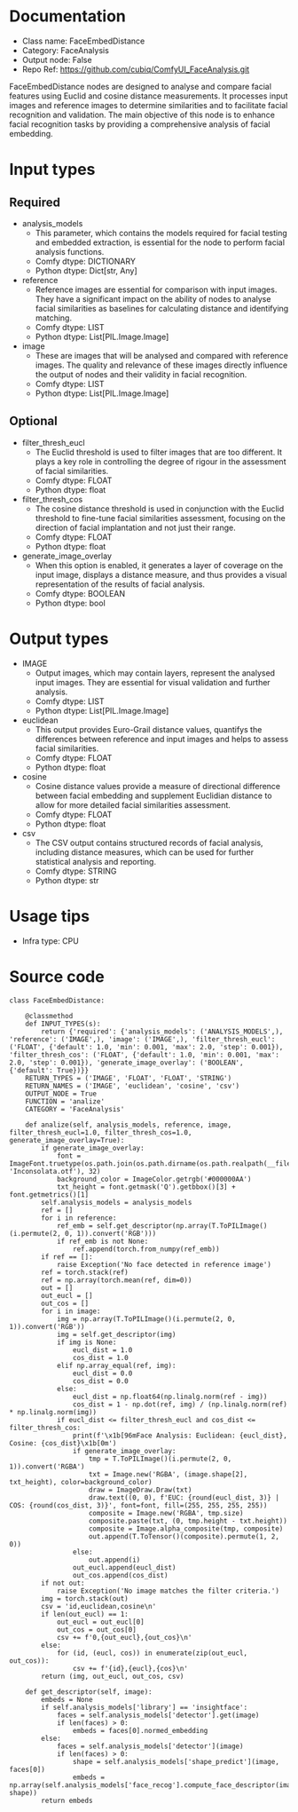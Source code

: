 # Documentation
- Class name: FaceEmbedDistance
- Category: FaceAnalysis
- Output node: False
- Repo Ref: https://github.com/cubiq/ComfyUI_FaceAnalysis.git

FaceEmbedDistance nodes are designed to analyse and compare facial features using Euclid and cosine distance measurements. It processes input images and reference images to determine similarities and to facilitate facial recognition and validation. The main objective of this node is to enhance facial recognition tasks by providing a comprehensive analysis of facial embedding.

# Input types
## Required
- analysis_models
    - This parameter, which contains the models required for facial testing and embedded extraction, is essential for the node to perform facial analysis functions.
    - Comfy dtype: DICTIONARY
    - Python dtype: Dict[str, Any]
- reference
    - Reference images are essential for comparison with input images. They have a significant impact on the ability of nodes to analyse facial similarities as baselines for calculating distance and identifying matching.
    - Comfy dtype: LIST
    - Python dtype: List[PIL.Image.Image]
- image
    - These are images that will be analysed and compared with reference images. The quality and relevance of these images directly influence the output of nodes and their validity in facial recognition.
    - Comfy dtype: LIST
    - Python dtype: List[PIL.Image.Image]
## Optional
- filter_thresh_eucl
    - The Euclid threshold is used to filter images that are too different. It plays a key role in controlling the degree of rigour in the assessment of facial similarities.
    - Comfy dtype: FLOAT
    - Python dtype: float
- filter_thresh_cos
    - The cosine distance threshold is used in conjunction with the Euclid threshold to fine-tune facial similarities assessment, focusing on the direction of facial implantation and not just their range.
    - Comfy dtype: FLOAT
    - Python dtype: float
- generate_image_overlay
    - When this option is enabled, it generates a layer of coverage on the input image, displays a distance measure, and thus provides a visual representation of the results of facial analysis.
    - Comfy dtype: BOOLEAN
    - Python dtype: bool

# Output types
- IMAGE
    - Output images, which may contain layers, represent the analysed input images. They are essential for visual validation and further analysis.
    - Comfy dtype: LIST
    - Python dtype: List[PIL.Image.Image]
- euclidean
    - This output provides Euro-Grail distance values, quantifys the differences between reference and input images and helps to assess facial similarities.
    - Comfy dtype: FLOAT
    - Python dtype: float
- cosine
    - Cosine distance values provide a measure of directional difference between facial embedding and supplement Euclidian distance to allow for more detailed facial similarities assessment.
    - Comfy dtype: FLOAT
    - Python dtype: float
- csv
    - The CSV output contains structured records of facial analysis, including distance measures, which can be used for further statistical analysis and reporting.
    - Comfy dtype: STRING
    - Python dtype: str

# Usage tips
- Infra type: CPU

# Source code
```
class FaceEmbedDistance:

    @classmethod
    def INPUT_TYPES(s):
        return {'required': {'analysis_models': ('ANALYSIS_MODELS',), 'reference': ('IMAGE',), 'image': ('IMAGE',), 'filter_thresh_eucl': ('FLOAT', {'default': 1.0, 'min': 0.001, 'max': 2.0, 'step': 0.001}), 'filter_thresh_cos': ('FLOAT', {'default': 1.0, 'min': 0.001, 'max': 2.0, 'step': 0.001}), 'generate_image_overlay': ('BOOLEAN', {'default': True})}}
    RETURN_TYPES = ('IMAGE', 'FLOAT', 'FLOAT', 'STRING')
    RETURN_NAMES = ('IMAGE', 'euclidean', 'cosine', 'csv')
    OUTPUT_NODE = True
    FUNCTION = 'analize'
    CATEGORY = 'FaceAnalysis'

    def analize(self, analysis_models, reference, image, filter_thresh_eucl=1.0, filter_thresh_cos=1.0, generate_image_overlay=True):
        if generate_image_overlay:
            font = ImageFont.truetype(os.path.join(os.path.dirname(os.path.realpath(__file__)), 'Inconsolata.otf'), 32)
            background_color = ImageColor.getrgb('#000000AA')
            txt_height = font.getmask('Q').getbbox()[3] + font.getmetrics()[1]
        self.analysis_models = analysis_models
        ref = []
        for i in reference:
            ref_emb = self.get_descriptor(np.array(T.ToPILImage()(i.permute(2, 0, 1)).convert('RGB')))
            if ref_emb is not None:
                ref.append(torch.from_numpy(ref_emb))
        if ref == []:
            raise Exception('No face detected in reference image')
        ref = torch.stack(ref)
        ref = np.array(torch.mean(ref, dim=0))
        out = []
        out_eucl = []
        out_cos = []
        for i in image:
            img = np.array(T.ToPILImage()(i.permute(2, 0, 1)).convert('RGB'))
            img = self.get_descriptor(img)
            if img is None:
                eucl_dist = 1.0
                cos_dist = 1.0
            elif np.array_equal(ref, img):
                eucl_dist = 0.0
                cos_dist = 0.0
            else:
                eucl_dist = np.float64(np.linalg.norm(ref - img))
                cos_dist = 1 - np.dot(ref, img) / (np.linalg.norm(ref) * np.linalg.norm(img))
            if eucl_dist <= filter_thresh_eucl and cos_dist <= filter_thresh_cos:
                print(f'\x1b[96mFace Analysis: Euclidean: {eucl_dist}, Cosine: {cos_dist}\x1b[0m')
                if generate_image_overlay:
                    tmp = T.ToPILImage()(i.permute(2, 0, 1)).convert('RGBA')
                    txt = Image.new('RGBA', (image.shape[2], txt_height), color=background_color)
                    draw = ImageDraw.Draw(txt)
                    draw.text((0, 0), f'EUC: {round(eucl_dist, 3)} | COS: {round(cos_dist, 3)}', font=font, fill=(255, 255, 255, 255))
                    composite = Image.new('RGBA', tmp.size)
                    composite.paste(txt, (0, tmp.height - txt.height))
                    composite = Image.alpha_composite(tmp, composite)
                    out.append(T.ToTensor()(composite).permute(1, 2, 0))
                else:
                    out.append(i)
                out_eucl.append(eucl_dist)
                out_cos.append(cos_dist)
        if not out:
            raise Exception('No image matches the filter criteria.')
        img = torch.stack(out)
        csv = 'id,euclidean,cosine\n'
        if len(out_eucl) == 1:
            out_eucl = out_eucl[0]
            out_cos = out_cos[0]
            csv += f'0,{out_eucl},{out_cos}\n'
        else:
            for (id, (eucl, cos)) in enumerate(zip(out_eucl, out_cos)):
                csv += f'{id},{eucl},{cos}\n'
        return (img, out_eucl, out_cos, csv)

    def get_descriptor(self, image):
        embeds = None
        if self.analysis_models['library'] == 'insightface':
            faces = self.analysis_models['detector'].get(image)
            if len(faces) > 0:
                embeds = faces[0].normed_embedding
        else:
            faces = self.analysis_models['detector'](image)
            if len(faces) > 0:
                shape = self.analysis_models['shape_predict'](image, faces[0])
                embeds = np.array(self.analysis_models['face_recog'].compute_face_descriptor(image, shape))
        return embeds
```